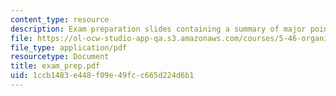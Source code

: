 ```yaml
---
content_type: resource
description: Exam preparation slides containing a summary of major points.
file: https://ol-ocw-studio-app-qa.s3.amazonaws.com/courses/5-46-organic-structure-determination-spring-2007/1ccb1483e448f09e49fcc665d224d6b1_exam_prep.pdf
file_type: application/pdf
resourcetype: Document
title: exam_prep.pdf
uid: 1ccb1483-e448-f09e-49fc-c665d224d6b1
---
```

